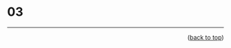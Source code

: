 <a name="topage"></a>

# 03



----

<p align="right">(<a href="#topage">back to top</a>)</p>
<br/>
<br/>
